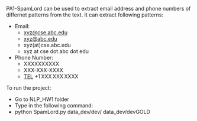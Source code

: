 PA1-SpamLord can be used to extract email address and phone numbers of differnet patterns from the text.
It can extract following patterns:
* Email:
  * xyz@cse.abc.edu
  * xyz@abc.edu
  * xyz(at)cse.abc.edu
  * xyz at cse dot abc dot edu
* Phone Number:
  * XXXXXXXXXX
  * XXX-XXX-XXXX
  * <a href="contact.html">TEL</a> +1&thinsp;XXX&thinsp;XXX&thinsp;XXXX


To run the project:
*  Go to NLP_HW1 folder
* Type in the following command: 
* python SpamLord.py data_dev/dev/ data_dev/devGOLD
